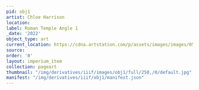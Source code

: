 ```yaml
---
pid: obj1
artist: Chloe Harrison
location: 
label: Roman Temple Angle 1
_date: '2022'
object_type: art
current_location: https://cdna.artstation.com/p/assets/images/images/053/893/212/large/chloe-harrison-roman-temple-angle-1-small.jpg?1663261378
source: 
order: '0'
layout: imperium_item
collection: pageart
thumbnail: "/img/derivatives/iiif/images/obj1/full/250,/0/default.jpg"
manifest: "/img/derivatives/iiif/obj1/manifest.json"
---
```

